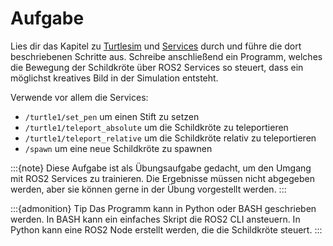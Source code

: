 # Aufgabe


Lies dir das Kapitel zu [Turtlesim](../topic/turtlesim.md) und [Services](beispiel.md) durch und führe die dort beschriebenen Schritte aus. Schreibe anschließend ein Programm, welches die Bewegung der Schildkröte über ROS2 Services so steuert, dass ein möglichst kreatives Bild in der Simulation entsteht.

Verwende vor allem die Services:

- `/turtle1/set_pen` um einen Stift zu setzen
- `/turtle1/teleport_absolute` um die Schildkröte zu teleportieren
- `/turtle1/teleport_relative` um die Schildkröte relativ zu teleportieren
- `/spawn` um eine neue Schildkröte zu spawnen

:::{note}
Diese Aufgabe ist als Übungsaufgabe gedacht, um den Umgang mit ROS2 Services zu trainieren. Die Ergebnisse müssen nicht abgegeben werden, aber sie können gerne in der Übung vorgestellt werden. 
:::

:::{admonition} Tip
Das Programm kann in Python oder BASH geschrieben werden. In BASH kann ein einfaches Skript die ROS2 CLI ansteuern. In Python kann eine ROS2 Node erstellt werden, die die Schildkröte steuert.
:::




